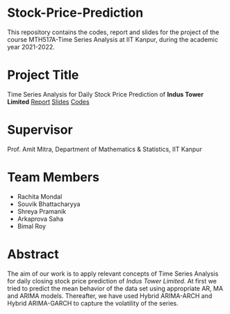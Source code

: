 # Stock-Price-Prediction
This repository contains the codes, report and slides for the project of the course MTH517A-Time Series Analysis at IIT Kanpur, during the academic year 2021-2022.
# Project Title 
Time Series Analysis for Daily Stock Price Prediction of **Indus Tower Limited**
[Report](https://github.com/Rachita-Mondal/Stock-Price-Prediction/blob/main/Group%203_Final%20Report_MTH517A.pdf)
[Slides](https://github.com/Rachita-Mondal/Stock-Price-Prediction/blob/main/Group%203_Presentation_MTH517A.pptx)
[Codes](https://github.com/Rachita-Mondal/Stock-Price-Prediction/blob/main/Group%203_Codes_MTH517A.ipynb)
# Supervisor
Prof. Amit Mitra, Department of Mathematics & Statistics, IIT Kanpur 
# Team Members
* Rachita Mondal
* Souvik Bhattacharyya
* Shreya Pramanik
* Arkaprova Saha
* Bimal Roy
# Abstract 
The aim of our work is to apply relevant concepts of Time Series Analysis for daily closing stock price prediction of *Indus Tower Limited*. At first we tried to predict the mean behavior of the data set using appropriate AR, MA and ARIMA models. Thereafter, we have used Hybrid ARIMA-ARCH and Hybrid ARIMA-GARCH to capture the volatility of the series.
